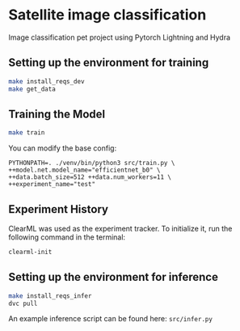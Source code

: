 # Satellite image classification

Image classification pet project using Pytorch Lightning and Hydra

## Setting up the environment for training

```bash
make install_reqs_dev
make get_data
```

## Training the Model

```bash
make train
```

You can modify the base config:

```
PYTHONPATH=. ./venv/bin/python3 src/train.py \
++model.net.model_name="efficientnet_b0" \
++data.batch_size=512 ++data.num_workers=11 \
++experiment_name="test"
```

## Experiment History

ClearML was used as the experiment tracker. To initialize it, run the following command in the terminal:

```bash
clearml-init
```

## Setting up the environment for inference

```bash
make install_reqs_infer
dvc pull
```

An example inference script can be found here: `src/infer.py`
